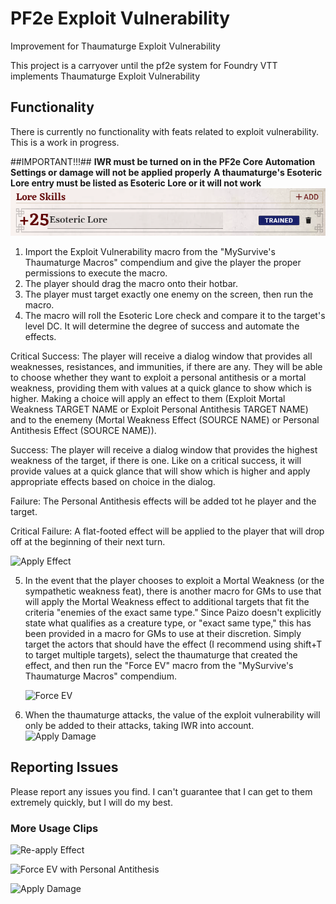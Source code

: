 # PF2e Exploit Vulnerability
Improvement for Thaumaturge Exploit Vulnerability

This project is a carryover until the pf2e system for Foundry VTT implements Thaumaturge Exploit Vulnerability

## Functionality ##

There is currently no functionality with feats related to exploit vulnerability. This is a work in progress.

##IMPORTANT!!!##
<strong>IWR must be turned on in the PF2e Core Automation Settings or damage will not be applied properly</strong>
<strong>A thaumaturge's Esoteric Lore entry must be listed as Esoteric Lore or it will not work</strong>
![Esoteric Lore Skill](assets/esotericLore.png)

1. Import the Exploit Vulnerability macro from the "MySurvive's Thaumaturge Macros" compendium and give the player the proper permissions to execute the macro.
2. The player should drag the macro onto their hotbar.
3. The player must target exactly one enemy on the screen, then run the macro.
4. The macro will roll the Esoteric Lore check and compare it to the target's level DC. It will determine the degree of success and automate the effects.
  
  Critical Success: The player will receive a dialog window that provides all weaknesses, resistances, and immunities, if there are any. They will be able to choose whether they want to exploit a personal antithesis or a mortal weakness, providing them with values at a quick glance to show which is higher. Making a choice will apply an effect to them (Exploit Mortal Weakness TARGET NAME or Exploit Personal Antithesis TARGET NAME) and to the enemeny (Mortal Weakness Effect (SOURCE NAME) or Personal Antithesis Effect (SOURCE NAME)). 
  
  Success: The player will receive a dialog window that provides the highest weakness of the target, if there is one. Like on a critical success, it will provide values at a quick glance that will show which is higher and apply appropriate effects based on choice in the dialog.
  
  Failure: The Personal Antithesis effects will be added tot he player and the target.
  
  Critical Failure: A flat-footed effect will be applied to the player that will drop off at the beginning of their next turn.
  
  ![Apply Effect](assets/applyEffect.gif)
  
5. In the event that the player chooses to exploit a Mortal Weakness (or the sympathetic weakness feat), there is another macro for GMs to use that will apply the Mortal Weakness effect to additional targets that fit the criteria "enemies of the exact same type." Since Paizo doesn't explicitly state what qualifies as a creature type, or "exact same type," this has been provided in a macro for GMs to use at their discretion. Simply target the actors that should have the effect (I recommend using shift+T to target multiple targets), select the thaumaturge that created the effect, and then run the "Force EV" macro from the "MySurvive's Thaumaturge Macros" compendium.

	![Force EV](assets/forceEV.gif)

6. When the thaumaturge attacks, the value of the exploit vulnerability will only be added to their attacks, taking IWR into account.
![Apply Damage](assets/applyDamage.gif)

## Reporting Issues ##
Please report any issues you find. I can't guarantee that I can get to them extremely quickly, but I will do my best.

### More Usage Clips ###
![Re-apply Effect](assets/reApplyEffect.gif)

![Force EV with Personal Antithesis](assets/moreForceEV.gif)

![Apply Damage](assets/applyDamage.gif)


